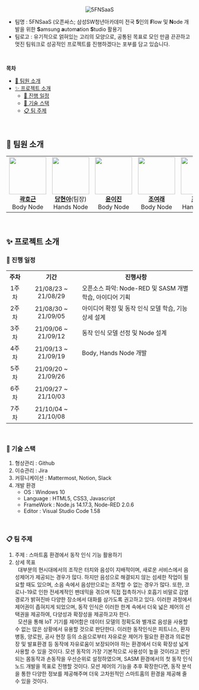 <br>
<div align="center">

![5FNSaaS](https://user-images.githubusercontent.com/45550607/132179363-50273c2d-54c3-4db6-8f6c-c48076b30526.png)

</div>

- 팀명 : 5FNSaaS (오픈싸스; 삼성SW청년아카데미 전국 **5**인의 **F**low 및 **N**ode 개발을 위한 **S**amsung **a**utom**a**tion **S**tudio 활용기
- 팀로고 : 유기적으로 얽혀있는 고리의 모양으로, 공통된 목표로 모인 만큼 끈끈하고 멋진 팀워크로 성공적인 프로젝트를 진행하겠다는 포부를 담고 있습니다.

<br>

**목차**

- [🧐 팀원 소개](#-팀원-소개)
- [✨ 프로젝트 소개](#-프로젝트-소개)
  - [📆 진행 일정](#-진행-일정)
  - [🔧 기술 스택](#-기술-스택)
  - [📋 팀 주제](#-팀-주제)

<br>

## 🧐 팀원 소개
<table align="center">
   <tr>
      <td align="center"><a href="https://github.com/rootkwak528"><img src="https://avatars.githubusercontent.com/u/46735998?v=4" width="100px"><br><b>곽호근</a></b><br>Body Node</td>
      <td align="center"><a href="https://github.com/eona1301"><img src="https://avatars.githubusercontent.com/u/45550607?v=4" width="100px"><br><b>당현아</a></b>(팀장)<br>Hands Node</td>
      <td align="center"><a href="https://github.com/483759"><img src="https://avatars.githubusercontent.com/u/30489264?v=4" width="100px"><br><b>윤이진</a></b><br>Body Node</td>
      <td align="center"><a href="https://github.com/steven9408"><img src="https://avatars.githubusercontent.com/u/77382722?v=4" width="100px"><br><b>조여래</a></b><br>Body Node</td>
      <td align="center"><a href="https://github.com/whgusalsdl"><img src="https://avatars.githubusercontent.com/u/57279882?v=4" width="100px"><br><b>조현민</a></b><br>Hands Node</td>
   </tr>
</table>

<br>

## ✨ 프로젝트 소개

### 📆 진행 일정
<table align="center">
  <tr>
    <th>주차</th>
    <th>기간</th>
    <th>진행사항</th>
  <tr>
  <tr>
    <td align="center">1주차</td>
    <td align="center">21/08/23 ~ 21/08/29</td>
    <td>오픈소스 파악: Node-RED 및 SASM 개별 학습, 아이디어 기획</td>
  </tr>
  <tr>
    <td align="center">2주차</td>
    <td align="center">21/08/30 ~ 21/09/05</td>
    <td>아이디어 확정 및 동작 인식 모델 학습, 기능 상세 설계</td>
  </tr>
  <tr>
    <td align="center">3주차</td>
    <td align="center">21/09/06 ~ 21/09/12</td>
    <td>동작 인식 모델 선정 및 Node 설계</td>
  </tr>
  <tr>
    <td align="center">4주차	</td>
    <td align="center">21/09/13 ~ 21/09/19</td>
    <td>Body, Hands Node 개발</td>
  </tr>
  <tr>
    <td align="center">5주차</td>
    <td align="center">21/09/20 ~ 21/09/26</td>
    <td></td>
  </tr>
  <tr>
    <td align="center">6주차</td>
    <td align="center">21/09/27 ~ 21/10/03</td>
    <td></td>
  </tr>
  <tr>
    <td align="center">7주차</td>
    <td align="center">21/10/04 ~ 21/10/08</td>
    <td></td>
  </tr>
</table>

<br>

### 🔧 기술 스택
1. 형상관리 : Github
2. 이슈관리 : Jira
3. 커뮤니케이션 : Mattermost, Notion, Slack
4. 개발 환경
   - OS : Windows 10
   - Language : HTML5, CSS3, Javascript
   - FrameWork : Node.js 14.17.3, Node-RED 2.0.6
   - Editor : Visual Studio Code 1.58

<br>

### 📋 팀 주제
1. 주제 : 스마트홈 환경에서 동작 인식 기능 활용하기
2. 상세 목표<br>
&nbsp;&nbsp;대부분의 현시대에서의 조작은 터치와 음성이 지배적이며, 새로운 서비스에서 음성제어가 제공되는 경우가 많다. 하지만 음성으로 해결되지 않는 섬세한 작업이 필요할 때도 있으며, 소음 속에서 음성만으로는 조작할 수 없는 경우가 많다. 또한, 코로나-19로 인한 전세계적인 팬데믹을 겪으며 직접 접촉하거나 호흡기 비말로 감염경로가 밝혀진바 다양한 장소에서 대화를 삼가도록 권고하고 있다. 이러한 과정에서 제어권이 좁혀지게 되었으며, 동작 인식은 이러한 한계 속에서 더욱 넓은 제어의 선택권을 제공하여, 다양성과 확장성을 제공하고자 한다.<br> 
&nbsp;&nbsp;모션을 통해 IoT 기기를 제어함은 데이터 모델의 정확도와 별개로 음성을 사용할 수 없는 많은 상황에서 유용할 것으로 판단한다. 이러한 동작인식은 피트니스, 환자 병동, 양로원, 공사 현장 등의 소음으로부터 자유로운 제어가 필요한 환경과 의료현장 및 발표환경 등 동작에 자유로움이 보장되어야 하는 환경에서 더욱 확장성 넓게 사용할 수 있을 것이다. 모션 동작의 가장 기본적으로 사용성이 높을 것이라고 판단되는 몸동작과 손동작을 우선순위로 설정하였으며, SASM 환경에서의 첫 동작 인식 노드 개발을 목표로 진행할 것이다. 모션 제어의 기능을 추후 확장한다면, 동작 분석을 통한 다양한 정보를 제공해주며 더욱 고차원적인 스마트홈의 환경을 제공해 줄 수 있을 것이다.

